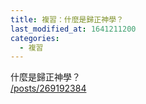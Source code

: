 ```yaml
---
title: 複習：什麼是歸正神學？
last_modified_at: 1641211200
categories:
  - 複習
---
```


<p>什麼是歸正神學？<br>
<a href="/posts/269192384" target="_blank">/posts/269192384</a></p>

<p>&nbsp;</p>

